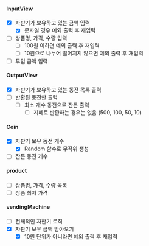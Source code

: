 #### InputView
- [x] 자판기가 보유하고 있는 금액 입력
  - [x] 문자일 경우 예외 출력 후 재입력
- [ ] 상품명, 가격, 수량 입력
  - [ ] 100원 이하면 예외 출력 후 재입력
  - [ ] 10원으로 나누어 떨어지지 않으면 예외 출력 후 재입력
- [ ] 투입 금액 입력

#### OutputView
- [x] 자판기가 보유하고 있는 동전 목록 출력
- [ ] 반환된 동전만 출력
  - [ ] 최소 개수 동전으로 잔돈 출력
    - [ ] 지폐로 반환하는 경우는 없음 (500, 100, 50, 10)

#### Coin
- [x] 자판기 보유 동전 개수
  - [x] Random 함수로 무작위 생성
- [ ] 잔돈 동전 개수

#### product
- [ ] 상품명, 가격, 수량 목록
- [ ] 상품 최저 가격 

#### vendingMachine
- [ ] 전체적인 자판기 로직
- [x] 자판기 보유 금액 받아오기
  - [x] 10원 단위가 아니라면 예외 출력 후 재입력
